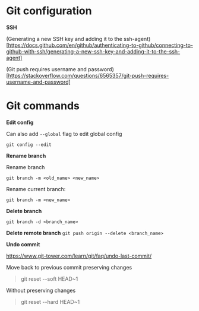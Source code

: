 # Git configuration

**SSH**

(Generating a new SSH key and adding it to the ssh-agent)[https://docs.github.com/en/github/authenticating-to-github/connecting-to-github-with-ssh/generating-a-new-ssh-key-and-adding-it-to-the-ssh-agent]

(Git push requires username and password)[https://stackoverflow.com/questions/6565357/git-push-requires-username-and-password]

# Git commands

**Edit config**

Can also add `--global` flag to edit global config

`git config --edit`

**Rename branch**

Rename branch

`git branch -m <old_name> <new_name>`

Rename current branch:

`git branch -m <new_name>`

**Delete branch**

`git branch -d <branch_name>`

**Delete remote branch**
`git push origin --delete <branch_name>`

**Undo commit**

https://www.git-tower.com/learn/git/faq/undo-last-commit/

Move back to previous commit preserving changes

> git reset --soft HEAD~1

Without preserving changes

> git reset --hard HEAD~1
